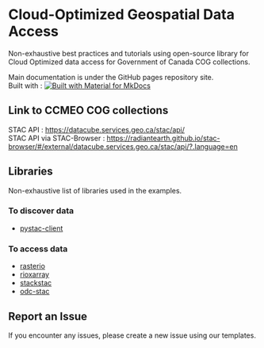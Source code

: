 # Cloud-Optimized Geospatial Data Access
Non-exhaustive best practices and tutorials using open-source library for Cloud Optimized data access
for Government of Canada COG collections. 

Main documentation is under the GitHub pages repository site.   
Built with : [![Built with Material for MkDocs](https://img.shields.io/badge/Material_for_MkDocs-526CFE?style=for-the-badge&logo=MaterialForMkDocs&logoColor=white)](https://squidfunk.github.io/mkdocs-material/)

## Link to CCMEO COG collections 
STAC API : <https://datacube.services.geo.ca/stac/api/>  
STAC API via STAC-Browser : <https://radiantearth.github.io/stac-browser/#/external/datacube.services.geo.ca/stac/api/?.language=en>

## Libraries
Non-exhaustive list of libraries used in the examples.

### To discover data  

- [pystac-client]

### To access data  

- [rasterio]
- [rioxarray]
- [stackstac]
- [odc-stac]

[pystac-client]: https://pystac-client.readthedocs.io/en/stable/usage.html
[rasterio]: https://rasterio.readthedocs.io/en/latest/quickstart.html
[stackstac]: https://stackstac.readthedocs.io/en/latest/basic.html
[rioxarray]: https://corteva.github.io/rioxarray/stable/
[odc-stac]: https://odc-stac.readthedocs.io/en/latest/intro.html

## Report an Issue

If you encounter any issues, please create a new issue using our templates.
